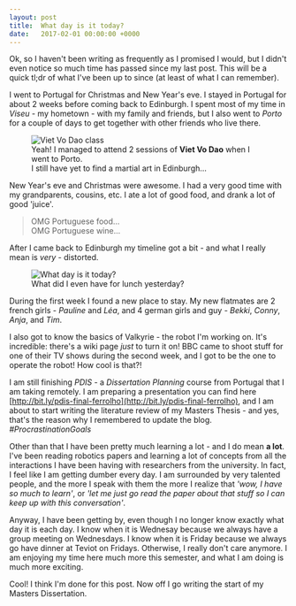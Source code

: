 ```yaml
---
layout: post
title:  What day is it today?
date:   2017-02-01 00:00:00 +0000
---
```


Ok, so I haven't been writing as frequently as I promised I would, but I didn't even notice so much time has passed since my last post. This will be a quick tl;dr of what I've been up to since (at least of what I can remember).

I went to Portugal for Christmas and New Year's eve. I stayed in Portugal for about 2 weeks before coming back to Edinburgh. I spent most of my time in *Viseu* - my hometown - with my family and friends, but I also went to *Porto* for a couple of days to get together with other friends who live there.


<figure>
	<img src="{{ site.baseurl }}/assets/viet-vo-dao.jpg" alt="Viet Vo Dao class">
	<figcaption>
		Yeah! I managed to attend 2 sessions of <strong>Viet Vo Dao</strong> when I went to Porto.<br>
		I still have yet to find a martial art in Edinburgh...
	</figcaption>
</figure>

New Year's eve and Christmas were awesome. I had a very good time with my grandparents, cousins, etc. I ate a lot of good food, and drank a lot of good 'juice'.

> OMG Portuguese food... <br>
> OMG Portuguese wine...

After I came back to Edinburgh my timeline got a bit - and what I really mean is *very* - distorted.

<figure>
	<img src="{{ site.baseurl }}/assets/what-day-is-it-today.png" alt="What day is it today?">
	<figcaption>
		What did I even have for lunch yesterday?
	</figcaption>
</figure>

During the first week I found a new place to stay. My new flatmates are 2 french girls - *Pauline* and *Léa*, and 4 german girls and guy - *Bekki*, *Conny*, *Anja*, and *Tim*.

I also got to know the basics of Valkyrie - the robot I'm working on. It's incredible: there's a wiki page *just* to turn it on! BBC came to shoot stuff for one of their TV shows during the second week, and I got to be the one to operate the robot! How cool is that?!

I am still finishing *PDIS* - a *Dissertation Planning* course from Portugal that I am taking remotely. I am preparing a presentation you can find here [http://bit.ly/pdis-final-ferrolho](http://bit.ly/pdis-final-ferrolho), and I am about to start writing the literature review of my Masters Thesis - and yes, that's the reason why I remembered to update the blog. *#ProcrastinationGoals*

Other than that I have been pretty much learning a lot - and I do mean **a lot**. I've been reading robotics papers and learning a lot of concepts from all the interactions I have been having with researchers from the university. In fact, I feel like I am getting dumber every day. I am surrounded by very talented people, and the more I speak with them the more I realize that *'wow, I have so much to learn'*, or *'let me just go read the paper about that stuff so I can keep up with this conversation'*.

Anyway, I have been getting by, even though I no longer know exactly what day it is each day. I know when it is Wednesay because we always have a group meeting on Wednesdays. I know when it is Friday because we always go have dinner at Teviot on Fridays. Otherwise, I really don't care anymore. I am enjoying my time here much more this semester, and what I am doing is much more exciting.

Cool! I think I'm done for this post. Now off I go writing the start of my Masters Dissertation.
